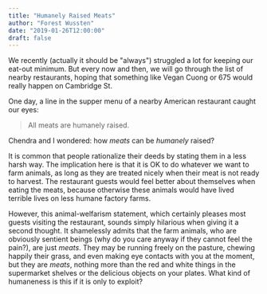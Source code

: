 ```yaml
---
title: "Humanely Raised Meats"
author: "Forest Wussten"
date: "2019-01-26T12:00:00"
draft: false
---
```


We recently (actually it should be "always") struggled a lot for keeping our
eat-out minimum.  But every now and then, we will go through the list of nearby
restaurants, hoping that something like Vegan Cuong or 675 would really happen
on Cambridge St.  

One day, a line in the supper menu of a nearby American restaurant caught our
eyes:  

> All meats are humanely raised.

Chendra and I wondered: how _meats_ can be _humanely_ raised? 

It is common that people rationalize their deeds by stating them in a less
harsh way.  The implication here is that it is OK to do whatever we want to
farm animals, as long as they are treated nicely when their meat is not ready
to harvest.  The restaurant guests would feel better about themselves when
eating the meats, because otherwise these animals would have lived terrible
lives on less humane factory farms. 

However, this animal-welfarism statement, which certainly pleases most guests
visiting the restaurant, sounds simply hilarious when giving it a second
thought.  It shamelessly admits that the farm animals, who are obviously
sentient beings (why do you care anyway if they cannot feel the pain?), are just
_meats_.  They may be running freely on the pasture, chewing happily their
grass, and even making eye contacts with you at the moment, but they are
_meats_, nothing more than the red and white things in the supermarket
shelves or the delicious objects on your plates.  What kind of humaneness is
this if it is only to exploit? 

